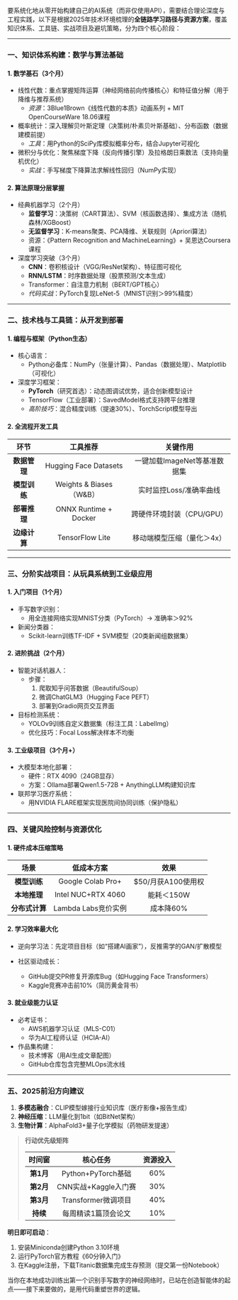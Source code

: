 要系统化地从零开始构建自己的AI系统（而非仅使用API），需要结合理论深度与工程实践，以下是根据2025年技术环境梳理的**全链路学习路径与资源方案**，覆盖知识体系、工具链、实战项目及避坑策略，分为四个核心阶段：

------

### 一、知识体系构建：数学与算法基础

#### **1. 数学基石（3个月）**

- 线性代数：重点掌握矩阵运算（神经网络前向传播核心）和特征值分解（用于降维与推荐系统）
  - *资源*：3Blue1Brown《线性代数的本质》动画系列 + MIT OpenCourseWare 18.06课程
- 概率统计：深入理解贝叶斯定理（决策树/朴素贝叶斯基础）、分布函数（数据建模前提）
  - *工具*：用Python的SciPy库模拟概率分布，结合Jupyter可视化
- 微积分与优化：聚焦梯度下降（反向传播引擎）及拉格朗日乘数法（支持向量机优化）
  - *实战*：手写梯度下降算法求解线性回归（NumPy实现）

#### **2. 算法原理分层掌握**

- 经典机器学习（2个月）
  - **监督学习**：决策树（CART算法）、SVM（核函数选择）、集成方法（随机森林/XGBoost）
  - **无监督学习**：K-means聚类、PCA降维、关联规则（Apriori算法）
  - 资源：《Pattern Recognition and MachineLearning》+ 吴恩达Coursera课程
- 深度学习突破（3个月）
  - **CNN**：卷积核设计（VGG/ResNet架构）、特征图可视化
  - **RNN/LSTM**：时序数据处理（股票预测/文本生成）
  - Transformer：自注意力机制（BERT/GPT核心）
  - *代码实战*：PyTorch复现LeNet-5（MNIST识别＞99%精度）

------

### 二、技术栈与工具链：从开发到部署

#### **1. 编程与框架（Python生态）**

- 核心语言：
  - Python必备库：NumPy（张量计算）、Pandas（数据处理）、Matplotlib（可视化）
- 深度学习框架：
  - **PyTorch**（研究首选）：动态图调试优势，适合创新模型设计
  - TensorFlow（工业部署）：SavedModel格式支持跨平台推理
  - *高阶技巧*：混合精度训练（提速30%）、TorchScript模型导出

#### **2. 全流程开发工具**

|     环节     |        工具推荐         |           关键作用           |
| :----------: | :---------------------: | :--------------------------: |
| **数据管理** |  Hugging Face Datasets  | 一键加载ImageNet等基准数据集 |
| **模型训练** | Weights & Biases（W&B） |   实时监控Loss/准确率曲线    |
| **部署推理** |  ONNX Runtime + Docker  |  跨硬件环境封装（CPU/GPU）   |
| **边缘计算** |     TensorFlow Lite     |  移动端模型压缩（量化＞4x）  |

------

### 三、分阶实战项目：从玩具系统到工业级应用

#### **1. 入门项目（1个月）**

- 手写数字识别：
  - 用全连接网络实现MNIST分类（PyTorch）→ 准确率＞92%
- 新闻分类器：
  - Scikit-learn训练TF-IDF + SVM模型（20类新闻组数据集）

#### **2. 进阶挑战（2个月）**

- 智能对话机器人：
  - 步骤：
    1. 爬取知乎问答数据（BeautifulSoup）
    2. 微调ChatGLM3（Hugging Face PEFT）
    3. 部署到Gradio网页交互界面
- 目标检测系统：
  - YOLOv9训练自定义数据集（标注工具：LabelImg）
  - 优化技巧：Focal Loss解决样本不均衡

#### **3. 工业级项目（3个月+）**

- 大模型本地化部署：
  - 硬件：RTX 4090（24GB显存）
  - 方案：Ollama部署Qwen1.5-72B + AnythingLLM构建知识库
- 联邦学习医疗系统：
  - 用NVIDIA FLARE框架实现医院间协同训练（保护隐私）

------

### 四、关键风险控制与资源优化

#### **1. 硬件成本压缩策略**

|      场景      |     低成本方案      |        效果        |
| :------------: | :-----------------: | :----------------: |
|  **模型训练**  |  Google Colab Pro+  | $50/月获A100使用权 |
|  **本地推理**  | Intel NUC+RTX 4060  |     能耗＜150W     |
| **分布式计算** | Lambda Labs竞价实例 |     成本降60%      |

#### **2. 学习效率最大化**

- 逆向学习法：先定项目目标（如“搭建AI画家”），反推需学的GAN/扩散模型

  

- 社区驱动成长：

  - GitHub提交PR修复开源库Bug（如Hugging Face Transformers）
  - Kaggle竞赛冲击前10%（简历黄金背书）

#### **3. 就业级能力认证**

- 必考证书：
  - AWS机器学习认证（MLS-C01）
  - 华为AI工程师认证（HCIA-AI）
- 作品集构建：
  - 技术博客（用AI生成文章配图）
  - GitHub仓库包含完整MLOps流水线

------

### 五、2025前沿方向建议

1. **多模态融合**：CLIP模型嫁接行业知识库（医疗影像+报告生成）
2. **神经压缩**：LLM量化到1bit（如BitNet架构）
3. **生物计算**：AlphaFold3+量子化学模拟（药物研发提速）

> **行动优先级矩阵**
>
> |  时间窗   |       核心任务       | 资源投入 |
> | :-------: | :------------------: | :------: |
> | **第1月** |  Python+PyTorch基础  |   60%    |
> | **第2月** | CNN实战+Kaggle入门赛 |   30%    |
> | **第3月** | Transformer微调项目  |   40%    |
> | **持续**  | 每周精读1篇顶会论文  |   10%    |

**明日即可启动**：

1. 安装Miniconda创建Python 3.10环境
2. 运行PyTorch官方教程《60分钟入门》
3. 在Kaggle注册，下载Titanic数据集完成生存预测（提交第一份Notebook）

当你在本地成功训练出第一个识别手写数字的神经网络时，已站在创造智能体的起点——接下来要做的，是用代码重塑世界的逻辑。

